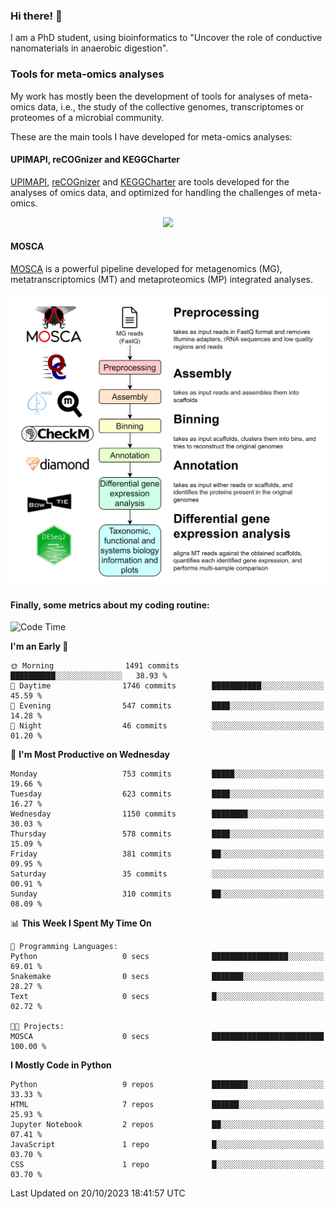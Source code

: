 ### Hi there! 👋

I am a PhD student, using bioinformatics to "Uncover the role of conductive nanomaterials in anaerobic digestion".

### Tools for meta-omics analyses

My work has mostly been the development of tools for analyses of meta-omics data, i.e., the study of the collective genomes, transcriptomes or proteomes of a microbial community.

These are the main tools I have developed for meta-omics analyses:

#### UPIMAPI, reCOGnizer and KEGGCharter

[UPIMAPI](https://github.com/iquasere/UPIMAPI), [reCOGnizer](https://github.com/iquasere/reCOGnizer) and [KEGGCharter](https://github.com/iquasere/KEGGCharter) are tools developed for the analyses of omics data, and optimized for handling the challenges of meta-omics.

<p align="center">
    <img src="assets/annotation_paper.png">
</p>

#### MOSCA

[MOSCA](https://github.com/iquasere/MOSCA) is a powerful pipeline developed for metagenomics (MG), metatranscriptomics (MT) and metaproteomics (MP) integrated analyses.

<p align="center">
    <img src="assets/mosca_workflow.png" align="center" width="700">
</p>


#### Finally, some metrics about my coding routine:

<!--START_SECTION:waka-->
![Code Time](http://img.shields.io/badge/Code%20Time-688%20hrs%2059%20mins-blue)

**I'm an Early 🐤** 

```text
🌞 Morning                1491 commits        ██████████░░░░░░░░░░░░░░░   38.93 % 
🌆 Daytime                1746 commits        ███████████░░░░░░░░░░░░░░   45.59 % 
🌃 Evening                547 commits         ████░░░░░░░░░░░░░░░░░░░░░   14.28 % 
🌙 Night                  46 commits          ░░░░░░░░░░░░░░░░░░░░░░░░░   01.20 % 
```
📅 **I'm Most Productive on Wednesday** 

```text
Monday                   753 commits         █████░░░░░░░░░░░░░░░░░░░░   19.66 % 
Tuesday                  623 commits         ████░░░░░░░░░░░░░░░░░░░░░   16.27 % 
Wednesday                1150 commits        ████████░░░░░░░░░░░░░░░░░   30.03 % 
Thursday                 578 commits         ████░░░░░░░░░░░░░░░░░░░░░   15.09 % 
Friday                   381 commits         ██░░░░░░░░░░░░░░░░░░░░░░░   09.95 % 
Saturday                 35 commits          ░░░░░░░░░░░░░░░░░░░░░░░░░   00.91 % 
Sunday                   310 commits         ██░░░░░░░░░░░░░░░░░░░░░░░   08.09 % 
```


📊 **This Week I Spent My Time On** 

```text
💬 Programming Languages: 
Python                   0 secs              █████████████████░░░░░░░░   69.01 % 
Snakemake                0 secs              ███████░░░░░░░░░░░░░░░░░░   28.27 % 
Text                     0 secs              █░░░░░░░░░░░░░░░░░░░░░░░░   02.72 % 

🐱‍💻 Projects: 
MOSCA                    0 secs              █████████████████████████   100.00 % 
```

**I Mostly Code in Python** 

```text
Python                   9 repos             ████████░░░░░░░░░░░░░░░░░   33.33 % 
HTML                     7 repos             ██████░░░░░░░░░░░░░░░░░░░   25.93 % 
Jupyter Notebook         2 repos             ██░░░░░░░░░░░░░░░░░░░░░░░   07.41 % 
JavaScript               1 repo              █░░░░░░░░░░░░░░░░░░░░░░░░   03.70 % 
CSS                      1 repo              █░░░░░░░░░░░░░░░░░░░░░░░░   03.70 % 
```




 Last Updated on 20/10/2023 18:41:57 UTC
<!--END_SECTION:waka-->
